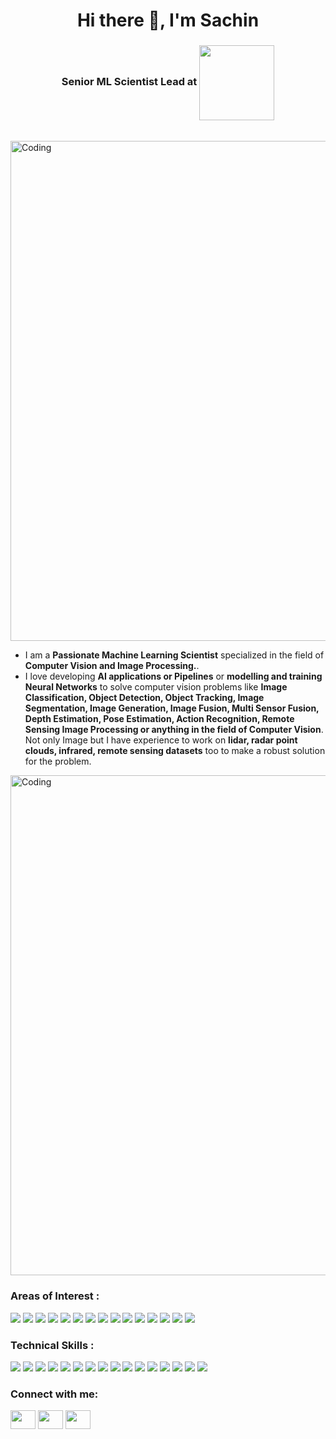 
<h1 align = "center">Hi there 👋, I'm Sachin</h1>
<h3 align = "center">Senior ML Scientist Lead at <img src="https://media.licdn.com/dms/image/D4E10AQHD3JPc_PLyPA/image-shrink_800/0/1714573805729?e=2147483647&v=beta&t=6hlZQ9ybpjxSHI_7q6CjsNaftLUQkl0rGKfeyNAFSYE" width="120" align="center"></h3> 

<br>

<img align="centre" alt="Coding" width="800" src="https://miro.medium.com/max/1400/1*TPy4pf_P1QUNVZqzngjliA.gif">

  - I am a **Passionate Machine Learning Scientist** specialized in the field of **Computer Vision and Image Processing.**. 
  - I love developing **AI applications or Pipelines** or **modelling and training Neural Networks** to solve computer vision problems like **Image Classification, Object Detection, Object Tracking, Image Segmentation, Image Generation, Image Fusion, Multi Sensor Fusion, Depth Estimation, Pose Estimation, Action Recognition, Remote Sensing Image Processing or anything in the field of Computer Vision**. Not only Image but I have experience to work on **lidar, radar point clouds, infrared, remote sensing datasets** too to make a robust solution for the problem. 

<img align="centre" alt="Coding" width="800" src="https://www.segalbenz.com/sites/default/files/SB-blog-5-research-stats_112420-550x300.gif">


<h3 align="left">Areas of Interest :</h3>

![](https://img.shields.io/badge/-Data_Science-%231a202c?style=flat-square&logo=#&logoColor=ffffff)
![](https://img.shields.io/badge/-Machine_Learning-%23CC6699?style=flat-square&logo=#&logoColor=ffffff)
![](https://img.shields.io/badge/-Deep_Learning-%232C3A42?style=flat-square&logo=#&logoColor=ffffff)
![](https://img.shields.io/badge/-Neural_Networks-%2300C7B7?style=flat-square&logo=#&logoColor=ffffff)
![](https://img.shields.io/badge/-Pattern_Recognition-%232c3e50?style=flat-square&logo=#&logoColor=ffffff)
![](https://img.shields.io/badge/-Computer_Vision-%23646CFF?style=flat-square&logo=#&logoColor=ffffff)
![](https://img.shields.io/badge/-Image_Processing-%232C3A42?style=flat-square&logo=#&logoColor=ffffff)
![](https://img.shields.io/badge/-Feature_Extraction-007ACC?style=flat-square&logo=#&logoColor=ffffff)
![](https://img.shields.io/badge/-Object_Dectection-%232c3e50?style=flat-square&logo=#&logoColor=ffffff)
![](https://img.shields.io/badge/-Autonomous_Perception-%23E44D27?style=flat-square&logo=#&logoColor=ffffff)
![](https://img.shields.io/badge/-API_Development-%231d365d?style=flat-square&logo=#&logoColor=ffffff)
![](https://img.shields.io/badge/-Automaition-%234B32C3?style=flat-square&logo=#&logoColor=ffffff)
![](https://img.shields.io/badge/-Data_Preprocessing-%231d365d?style=flat-square&logo=#&logoColor=ffffff)
![](https://img.shields.io/badge/-Exploratory_Data_Analysis-FCA121?style=flat-square&logo=#&logoColor=ffffff)
![](https://img.shields.io/badge/-Model_Deployment-%231a202c?style=flat-square&logo=#&logoColor=ffffff)

<h3 align="left">Technical Skills :</h3>

![](https://img.shields.io/badge/-Python-%231a202c?style=flat-square&logo=Python&logoColor=ffffff)
![](https://img.shields.io/badge/-Pandas-%23CC6699?style=flat-square&logo=Pandas&logoColor=ffffff)
![](https://img.shields.io/badge/-NumPy-%232C3A42?style=flat-square&logo=NumPy&logoColor=ffffff)
![](https://img.shields.io/badge/-Scikit_Learn-%2300C7B7?style=flat-square&logo=ScikitLearn&logoColor=ffffff)
![](https://img.shields.io/badge/-Tensorflow-%232c3e50?style=flat-square&logo=Tensorflow&logoColor=ffffff)
![](https://img.shields.io/badge/-Keras-%23646CFF?style=flat-square&logo=Keras&logoColor=ffffff)
![](https://img.shields.io/badge/-Pytorch-%232C3A42?style=flat-square&logo=Pytorch&logoColor=ffffff)
![](https://img.shields.io/badge/-OpenCV-007ACC?style=flat-square&logo=OpenCV&logoColor=ffffff)
![](https://img.shields.io/badge/-Spacy-%232c3e50?style=flat-square&logo=Spacy&logoColor=ffffff)
![](https://img.shields.io/badge/-Streamlit-%23E44D27?style=flat-square&logo=Streamlit&logoColor=ffffff)
![](https://img.shields.io/badge/-Flask-%231d365d?style=flat-square&logo=Flask&logoColor=ffffff)
![](https://img.shields.io/badge/-Linux-%234B32C3?style=flat-square&logo=Linux&logoColor=ffffff)
![](https://img.shields.io/badge/-MySQL-%231d365d?style=flat-square&logo=MySQL&logoColor=ffffff)
![](https://img.shields.io/badge/-Git-FCA121?style=flat-square&logo=Git&logoColor=ffffff)
![](https://img.shields.io/badge/-HTML-%231a202c?style=flat-square&logo=HTML5&logoColor=ffffff)
![](https://img.shields.io/badge/-CSS-%231572B6?style=flat-square&logo=CSS3&logoColor=ffffff)




<h3 align="left">Connect with me:</h3>

<p align="left">
<a href="https://www.linkedin.com/in/sachinsarkar/" target="blank"><img align="center" src="https://raw.githubusercontent.com/rahuldkjain/github-profile-readme-generator/master/src/images/icons/Social/linked-in-alt.svg" height="30" width="40" /></a>
<a href="https://www.kaggle.com/sachinsarkar" target="blank"><img align="center" src="https://raw.githubusercontent.com/rahuldkjain/github-profile-readme-generator/master/src/images/icons/Social/kaggle.svg" height="30" width="40" /></a>
<a href="https://medium.com/@sachin.it.ds" target="blank"><img align="center" src="https://raw.githubusercontent.com/rahuldkjain/github-profile-readme-generator/master/src/images/icons/Social/medium.svg" height="30" width="40" /></a>
</p>

